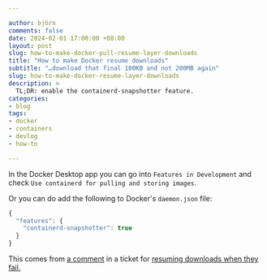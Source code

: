 ```yaml
---

author: björn
comments: false
date: 2024-02-01 17:00:00 +08:00
layout: post
slug: how-to-make-docker-pull-resume-layer-downloads
title: "How to make Docker resume downloads" 
subtitle: "…download that final 100KB and not 200MB again"
slug: how-to-make-docker-resume-layer-downloads
description: >
  TL;DR: enable the containerd-snapshotter feature.
categories:
- blog
tags:
- docker
- containers
- devlog
- how-to

---
```



In the Docker Desktop app you can go into `Features in Development` and check
`Use containerd for pulling and storing images`.

Or you can do add the following to Docker's `daemon.json` file:

```javascript
{
  "features": {
    "containerd-snapshotter": true
  }
}
```

This comes from [a comment] in a ticket for [resuming downloads when they 
fail.][2]

[a comment]: https://github.com/docker/for-linux/issues/1187#issuecomment-1457279396
[2]: https://github.com/docker/for-linux/issues/1187

